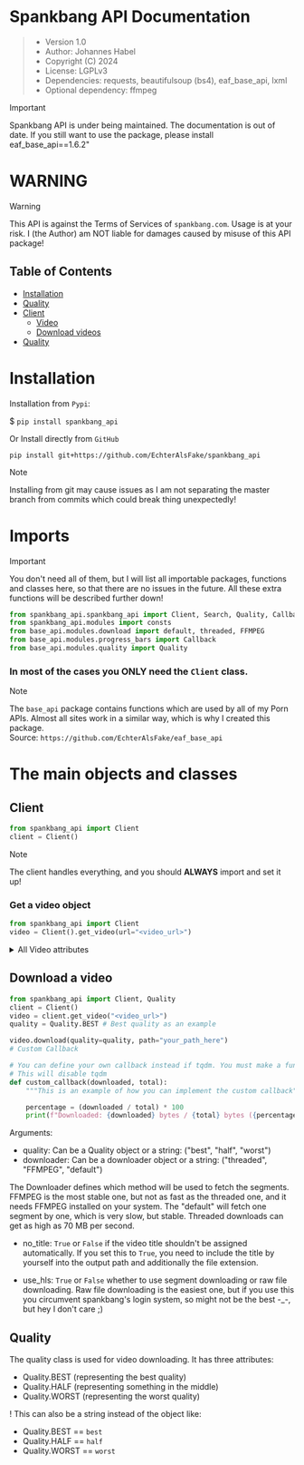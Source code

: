 # Spankbang API Documentation

> - Version 1.0
> - Author: Johannes Habel
> - Copyright (C) 2024
> - License: LGPLv3
> - Dependencies: requests, beautifulsoup (bs4), eaf_base_api, lxml
> - Optional dependency: ffmpeg



> [!IMPORTANT]
> Spankbang API is under being maintained. The documentation is out of date. If you still want to use the package, please install
> eaf_base_api==1.6.2"

# WARNING
> [!WARNING]
> This API is against the Terms of Services of `spankbang.com`. Usage is at your risk.
> I (the Author) am NOT liable for damages caused by misuse of this API package!


## Table of Contents
- [Installation](#installation)
- [Quality](#quality)
- [Client](#client)
  - [Video](#get-a-video-object)
  - [Download videos](#download-a-video)
- [Quality](#quality)

# Installation

Installation from `Pypi`:

$ `pip install spankbang_api`

Or Install directly from `GitHub`

`pip install git+https://github.com/EchterAlsFake/spankbang_api`

> [!NOTE]
> Installing from git may cause issues as I am not separating the master branch
> from commits which could break thing unexpectedly!

# Imports
> [!IMPORTANT]
> You don't need all of them, but I will list all importable packages, functions and classes
> here, so that there are no issues in the future. All these extra functions will be described
> further down!


```python
from spankbang_api.spankbang_api import Client, Search, Quality, Callback, Video, default, threaded, FFMPEG, legacy_download
from spankbang_api.modules import consts
from base_api.modules.download import default, threaded, FFMPEG
from base_api.modules.progress_bars import Callback
from base_api.modules.quality import Quality
```

### **In most of the cases you ONLY need the `Client` class.**

> [!NOTE]
> The `base_api` package contains functions which are used by all of my Porn APIs. Almost all sites work in 
> a similar way, which is why I created this package. 
> <br>Source: `https://github.com/EchterAlsFake/eaf_base_api`

# The main objects and classes

## Client

```python
from spankbang_api import Client
client = Client()
```

> [!NOTE]
> The client handles everything, and you should **ALWAYS** import and set it up!

### Get a video object

```python
from spankbang_api import Client
video = Client().get_video(url="<video_url>")
```

<details>
  <summary>All Video attributes</summary>
        
    | Attribute             | Returns  | is cached? |
    |:----------------------|:--------:|:----------:|
    | .title                |   str    |    Yes     |
    | .author               |   str    |    Yes     |
    | .length               |   str    |    Yes     |
    | .publish_date         |   str    |    Yes     |
    | .tags                 |   list   |    Yes     |
    | .video_qualities      |   list   |    Yes     |
    | .direct_download_urls |   list   |    Yes     |
    | .thumbnail            |   str    |    Yes     |
    | .description          |   str    |    Yes     |
    | .embed_url            |   str    |    Yes     | 
    | .rating               | str (%)  |    Yes     |

</details>

## Download a video


```python
from spankbang_api import Client, Quality
client = Client()
video = client.get_video("<video_url>")
quality = Quality.BEST # Best quality as an example

video.download(quality=quality, path="your_path_here")
# Custom Callback

# You can define your own callback instead if tqdm. You must make a function that takes pos and total as arguments.
# This will disable tqdm
def custom_callback(downloaded, total):
    """This is an example of how you can implement the custom callback"""

    percentage = (downloaded / total) * 100
    print(f"Downloaded: {downloaded} bytes / {total} bytes ({percentage:.2f}%)")
```

Arguments:
- quality: Can be a Quality object or a string: ("best", "half", "worst")
- downloader: Can be a downloader object or a string: ("threaded", "FFMPEG", "default")

The Downloader defines which method will be used to fetch the segments. FFMPEG is the most stable one, but not as fast
as the threaded one, and it needs FFMPEG installed on your system. The "default" will fetch one segment by one, which is
very slow, but stable. Threaded downloads can get as high as 70 MB per second.

- no_title: `True` or `False` if the video title shouldn't be assigned automatically. If you set this to `True`, you need
to include the title by yourself into the output path and additionally the file extension.

- use_hls: `True` or `False` whether to use segment downloading or raw file downloading. Raw file downloading is the easiest one,
but if you use this you circumvent spankbang's login system, so might not be the best -_-, but hey I don't care ;) 
 
## Quality

The quality class is used for video downloading. It has three attributes:

- Quality.BEST (representing the best quality)
- Quality.HALF (representing something in the middle)
- Quality.WORST (representing the worst quality)

! This can also be a string instead of the object like:

- Quality.BEST == `best`
- Quality.HALF == `half`
- Quality.WORST == `worst`

